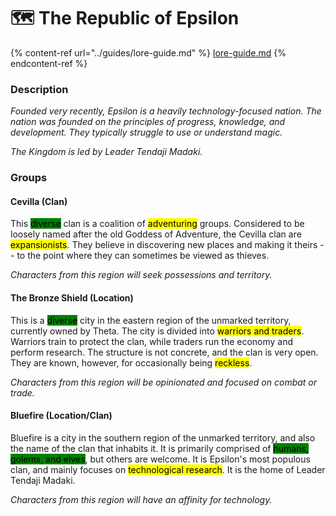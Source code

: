 # 🗺 The Republic of Epsilon

{% content-ref url="../guides/lore-guide.md" %}
[lore-guide.md](../guides/lore-guide.md)
{% endcontent-ref %}

### Description

_Founded very recently, Epsilon is a heavily technology-focused nation. The nation was founded on the principles of progress, knowledge, and development. They typically struggle to use or understand magic._

_The Kingdom is led by Leader Tendaji Madaki._

### Groups

#### Cevilla (Clan)

This <mark style="background-color:green;">diverse</mark> clan is a coalition of <mark style="background-color:yellow;">adventuring</mark> groups. Considered to be loosely named after the old Goddess of Adventure, the Cevilla clan are <mark style="background-color:yellow;">expansionists</mark>. They believe in discovering new places and making it theirs -- to the point where they can sometimes be viewed as thieves.

_Characters from this region will seek possessions and territory._

#### The Bronze Shield (Location)

This is a <mark style="background-color:green;">diverse</mark> city in the eastern region of the unmarked territory, currently owned by Theta. The city is divided into <mark style="background-color:yellow;">warriors and traders</mark>. Warriors train to protect the clan, while traders run the economy and perform research. The structure is not concrete, and the clan is very open. They are known, however, for occasionally being <mark style="background-color:yellow;">reckless</mark>.

_Characters from this region will be opinionated and focused on combat or trade._

#### Bluefire (Location/Clan)

Bluefire is a city in the southern region of the unmarked territory, and also the name of the clan that inhabits it. It is primarily comprised of <mark style="background-color:green;">humans, golems, and elves</mark>, but others are welcome. It is Epsilon's most populous clan, and mainly focuses on <mark style="background-color:yellow;">technological research</mark>. It is the home of Leader Tendaji Madaki.

_Characters from this region will have an affinity for technology._
